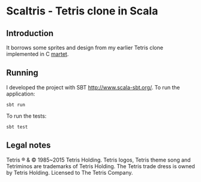 # Scaltris - Tetris clone in Scala

## Introduction

It borrows some sprites and design from my earlier Tetris clone implemented in C
[martet](https://github.com/myrjola/margames).

## Running

I developed the project with SBT http://www.scala-sbt.org/. To run the application:

```
sbt run
```

To run the tests:

```
sbt test
```

## Legal notes

Tetris ® & © 1985~2015 Tetris Holding. Tetris logos, Tetris theme song and
Tetriminos are trademarks of Tetris Holding. The Tetris trade dress is owned by
Tetris Holding. Licensed to The Tetris Company.
